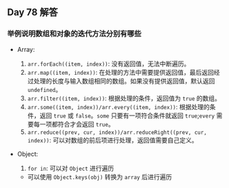## Day 78 解答

### 举例说明数组和对象的迭代方法分别有哪些

- Array:
	1. `arr.forEach((item, index))`: 没有返回值，无法中断遍历。
	2. `arr.map((item, index))`: 在处理的方法中需要提供返回值，最后返回经过处理的长度与输入数组相同的数组。如果没有提供返回值，默认返回 `undefined`。
	3. `arr.filter((item, index))`:  根据处理的条件，返回值为 `true` 的数组。
	4. `arr.some((item, index))/arr.every((item, index))`: 根据处理的条件，返回 `true` 或 `false`。`some` 只要有一项符合条件就返回 `true`;`every` 需要每一项都符合才会返回 `true`。
	5. `arr.reduce((prev, cur, index))/arr.reduceRight((prev, cur, index))`: 可以对数组的前后项进行处理，返回值需要自己定义。

- Object:
	1. `for in`: 可以对 `Object` 进行遍历

	- 可以使用 `Object.keys(obj)` 转换为 `array` 后进行遍历 
